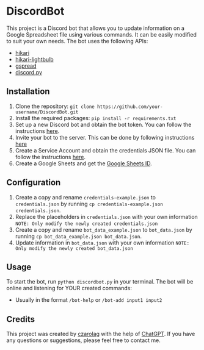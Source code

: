 # **DiscordBot**

This project is a Discord bot that allows you to update information on a Google Spreadsheet file using various commands. It can be easily modified to suit your own needs. The bot uses the following APIs:

- [hikari](https://github.com/hikari-py/hikari/)
- [hikari-lightbulb](https://github.com/tandemdude/hikari-lightbulb)
- [gspread](https://github.com/burnash/gspread)
- [discord.py](https://discord.com/developers/docs/intro)

## **Installation**

1. Clone the repository: `git clone https://github.com/your-username/DiscordBot.git`
2. Install the required packages: `pip install -r requirements.txt`
3. Set up a new Discord bot and obtain the bot token. You can follow the instructions [here](https://discord.com/developers/docs/getting-started).
4. Invite your bot to the server. This can be done by following instructions [here](https://discordjs.guide/preparations/adding-your-bot-to-servers.html#creating-and-using-your-invite-link)
5. Create a Service Account and obtain the credentials JSON file. You can follow the instructions [here](https://mljar.com/blog/authenticate-python-google-sheets-service-account-json-credentials/).
6. Create a Google Sheets and get the [Google Sheets ID](https://developers.google.com/sheets/api/guides/concepts).

## **Configuration**

1. Create a copy and rename `credentials-example.json` to `credentials.json` by running `cp credentials-example.json credentials.json`.
2. Replace the placeholders in `credentials.json` with your own information `NOTE: Only modify the newly created credentials.json`
3. Create a copy and rename `bot_data_example.json` to `bot_data.json` by running `cp bot_data_example.json bot_data.json`.
4. Update information in `bot_data.json` with your own information `NOTE: Only modify the newly created bot_data.json`

## **Usage**

To start the bot, run `python discordbot.py` in your terminal. The bot will be online and listening for YOUR created commands:
- Usually in the format `/bot-help` or `/bot-add input1 input2`

## **Credits**

This project was created by [czarolag](https://github.com/czarolag) with the help of [ChatGPT](https://chat.openai.com/). 
If you have any questions or suggestions, please feel free to contact me.
